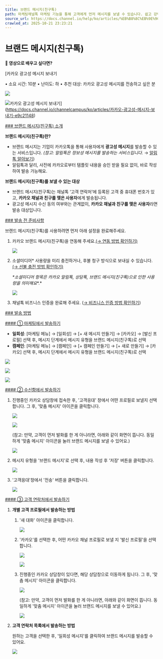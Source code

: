 ```yaml
---
title: 브랜드 메시지(친구톡)
path: 마케팅채널톡 마케팅 기능을 통해 고객에게 먼저 메시지를 보낼 수 있습니다. 쉽고 강력한 채널톡 마케팅 기능을 확인해보세요.9개의 아티클 > 브랜드 메시지(친구톡)이제 카카오 브랜드 메시지도 채널톡으로 손쉽게 전송해 보세요. 광고성 내용이 담긴 카카오톡을 고객들에게 보낼 수 있습니다.
source_url: https://docs.channel.io/help/ko/articles/%EB%B8%8C%EB%9E%9C%EB%93%9C-%EB%A9%94%EC%8B%9C%EC%A7%80%EC%B9%9C%EA%B5%AC%ED%86%A1-08543518
crawled_at: 2025-10-21 23:23:21
---
```


# 브랜드 메시지(친구톡)

**🏁 영상으로 배우고 싶다면?**

[카카오 광고성 메시지 보내기

• 소요 시간: 10분 • 난이도: 하 • 추천 대상: 카카오 광고성 메시지를 전송하고 싶은 분

![](https://cf.channel.io/thumb/200x200/pub-file/1/65fc447a2a0848daf5ec/tmp-2092756089)

![카카오 광고성 메시지 보내기](https://cf.channel.io/thumb/1200x630,cover,webp/web_page/1/68c8b4b012500842cbec/tmp-1996555415.png)](https://docs.channel.io/channelcampus/ko/articles/카카오-광고성-메시지-보내기-e9c21148)

[### 브랜드 메시지(친구톡) 소개](#브랜드-메시지(친구톡)-소개)

**브랜드 메시지(친구톡)란?**

* 브랜드 메시지는 기업이 카카오톡을 통해 사용자에게 **광고성 메시지**를 발송할 수 있는 서비스입니다. *(참고: 알림톡은 정보성 메시지를 발송하는 서비스입니다.* → [알림톡 알아보기](https://docs.channel.io/help/ko/articles/%EC%95%8C%EB%A6%BC%ED%86%A1-9747de9a))
* 알림톡과 달리, 사전에 카카오로부터 템플릿 내용을 승인 받을 필요 없이, 바로 작성하여 발송 가능해요.

**브랜드 메시지(친구톡)를 보낼 수 있는 대상**

* 브랜드 메시지(친구톡)는 채널톡 ‘고객 연락처’에 등록된 고객 중 휴대폰 번호가 있고, **카카오 채널과 친구를 맺은 사용자**에게 발송됩니다.
* 광고성 메시지 수신 동의 여부와는 관계없이, **카카오 채널과 친구를 맺은 사용자**라면 발송 대상입니다.

[### 발송 전 준비사항](#발송-전-준비사항)

브랜드 메시지(친구톡)를 사용하려면 먼저 아래 설정을 완료해주세요.

1. 카카오 브랜드 메시지(친구톡)을 연동해 주세요.[(→ 연동 방법 확인하기)](https://docs.channel.io/help/ko/articles/%EC%B9%B4%EC%B9%B4%EC%98%A4%ED%86%A1-%EC%97%B0%EB%8F%99%ED%95%98%EA%B8%B0-04f5721d)

   ![](https://cf.channel.io/document/spaces/6/articles/310335/revisions/502903/usermedia/68bfc0db2c060b7c5378)
2. 소셜미디어\* 사용량을 미리 충전하거나, 후불 청구 방식으로 보내실 수 있습니다. [(→ 선불 충전 방법 확인하기)](https://docs.channel.io/help/ko/articles/f38990b7)

   *\*소셜미디어 항목은 카카오 알림톡, 상담톡, 브랜드 메시지(친구톡)으로 인한 사용량을 의미해요**.*

   ![](https://cf.channel.io/document/spaces/6/articles/87/revisions/256/usermedia/662b10b1af069777f8c3)
3. 채널톡 비즈니스 인증을 완료해 주세요. ([→ 비즈니스 인증 방법 확인하기](https://docs.channel.io/help/ko/articles/%EB%B9%84%EC%A6%88%EB%8B%88%EC%8A%A4-%EC%9D%B8%EC%A6%9D-0b034717))

[### 발송 방법](#발송-방법)

[#### ① 마케팅에서 발송하기](#①-마케팅에서-발송하기)

* **일회성**: [마케팅 메뉴] → [일회성] → [+ 새 메시지 만들기] → [카카오] → [발신 프로필] 선택 후, 메시지 단계에서 메시지 유형을 브랜드 메시지(친구톡)로 선택
* **캠페인**: [마케팅 메뉴] → [캠페인] → [+ 캠페인 만들기] → [+ 새로 만들기] → [카카오] 선택 후, 메시지 단계에서 메시지 유형을 브랜드 메시지(친구톡)로 선택

![](https://cf.channel.io/document/spaces/6/articles/310335/revisions/502903/usermedia/68bfd800371d55d5f26d)

![](https://cf.channel.io/document/spaces/6/articles/310335/revisions/502903/usermedia/68bfd80d33fbeebfa1ff)

![](https://cf.channel.io/document/spaces/6/articles/310335/revisions/502903/usermedia/68bfe96fcd68ea50f1f9)

[#### ② 수신함에서 발송하기](#②-수신함에서-발송하기)

1. 진행중인 카카오 상담창에 접속한 후, '고객응대' 창에서 어떤 프로필로 보낼지 선택합니다. 그 후, '맞춤 메시지' 아이콘을 클릭합니다.

   ![](https://cf.channel.io/document/spaces/6/articles/310335/revisions/502903/usermedia/68c12b1dbbe75dda887c)

   ![](https://cf.channel.io/document/spaces/6/articles/310335/revisions/559485/usermedia/68c1389bc3531e696211)

   (참고: 만약, 고객이 먼저 발화를 한 게 아니라면, 아래와 같이 화면이 뜹니다. 동일하게 '맞춤 메시지' 아이콘을 눌러 브랜드 메시지를 보낼 수 있어요.)

   ![](https://cf.channel.io/document/spaces/6/articles/310335/revisions/502903/usermedia/68c12b4e9239a5693d6e)
2. 메시지 유형을 '브랜드 메시지'로 선택 후, 내용 작성 후 '저장' 버튼을 클릭합니다.

   ![](https://cf.channel.io/document/spaces/6/articles/310335/revisions/502903/usermedia/68bfe21b7ccb9a821d60)
3. '고객응대'창에서 '전송' 버튼을 클릭합니다.

   ![](https://cf.channel.io/document/spaces/6/articles/310335/revisions/502903/usermedia/68bfde497a59b4df0cc7)

[#### ③ 고객 연락처에서 발송하기](#③-고객-연락처에서-발송하기)

1. **개별 고객 프로필에서 발송하는 방법**

   1. '새 대화' 아이콘을 클릭합니다.

      ![](https://cf.channel.io/document/spaces/6/articles/310335/revisions/559460/usermedia/68c1363630eacb073537)
   2. '카카오'를 선택한 후, 어떤 카카오 채널 프로필로 보낼 지 '발신 프로필'을 선택합니다.

      ![](https://cf.channel.io/document/spaces/6/articles/310335/revisions/502903/usermedia/68c12b76c4eee7539a9e)

      ![](https://cf.channel.io/document/spaces/6/articles/310335/revisions/502903/usermedia/68c12b76cb87aa0feaf8)
   3. 진행중인 카카오 상담창이 있다면, 해당 상담창으로 이동하게 됩니다. 그 후, '맞춤 메시지' 아이콘을 클릭합니다.

      ![](https://cf.channel.io/document/spaces/6/articles/310335/revisions/559485/usermedia/68c13a48ac4e8f4bbee7)

      (참고: 만약, 고객이 먼저 발화를 한 게 아니라면, 아래와 같이 화면이 뜹니다. 동일하게 '맞춤 메시지' 아이콘을 눌러 브랜드 메시지를 보낼 수 있어요.)

      ![](https://cf.channel.io/document/spaces/6/articles/310335/revisions/559485/usermedia/68c13a5486f6c26706ff)

2. **고객 연락처 목록에서 발송하는 방법**

   원하는 고객을 선택한 후, '일회성 메시지'를 클릭하여 브랜드 메시지를 발송할 수 있어요.

   ![](https://cf.channel.io/document/spaces/6/articles/310335/revisions/559460/usermedia/68c13641711f8582d452)